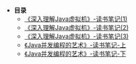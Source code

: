 * **目录**
  * [《深入理解Java虚拟机》-读书笔记(1)](/myDocs/java/%E3%80%8A%E6%B7%B1%E5%85%A5%E7%90%86%E8%A7%A3Java%E8%99%9A%E6%8B%9F%E6%9C%BA%EF%BC%9AJVM%E9%AB%98%E7%BA%A7%E7%89%B9%E6%80%A7%E4%B8%8E%E6%9C%80%E4%BD%B3%E5%AE%9E%E8%B7%B5%EF%BC%88%E7%AC%AC3%E7%89%88%EF%BC%89%E3%80%8B-%E8%AF%BB%E4%B9%A6%E7%AC%94%E8%AE%B0(1).md)
  * [《深入理解Java虚拟机》-读书笔记(2)](/myDocs/java/%E3%80%8A%E6%B7%B1%E5%85%A5%E7%90%86%E8%A7%A3Java%E8%99%9A%E6%8B%9F%E6%9C%BA%EF%BC%9AJVM%E9%AB%98%E7%BA%A7%E7%89%B9%E6%80%A7%E4%B8%8E%E6%9C%80%E4%BD%B3%E5%AE%9E%E8%B7%B5%EF%BC%88%E7%AC%AC3%E7%89%88%EF%BC%89%E3%80%8B-%E8%AF%BB%E4%B9%A6%E7%AC%94%E8%AE%B0(2).md)
  * [《深入理解Java虚拟机》-读书笔记(3)](/myDocs/java/%E3%80%8A%E6%B7%B1%E5%85%A5%E7%90%86%E8%A7%A3Java%E8%99%9A%E6%8B%9F%E6%9C%BA%EF%BC%9AJVM%E9%AB%98%E7%BA%A7%E7%89%B9%E6%80%A7%E4%B8%8E%E6%9C%80%E4%BD%B3%E5%AE%9E%E8%B7%B5%EF%BC%88%E7%AC%AC3%E7%89%88%EF%BC%89%E3%80%8B-%E8%AF%BB%E4%B9%A6%E7%AC%94%E8%AE%B0(3).md)
  * [《Java并发编程的艺术》-读书笔记-上](/myDocs/java/%E3%80%8AJava%E5%B9%B6%E5%8F%91%E7%BC%96%E7%A8%8B%E7%9A%84%E8%89%BA%E6%9C%AF%E3%80%8B-%E8%AF%BB%E4%B9%A6%E7%AC%94%E8%AE%B0-%E4%B8%8A.md)
  * [《Java并发编程的艺术》-读书笔记-下](/myDocs/java/%E3%80%8AJava%E5%B9%B6%E5%8F%91%E7%BC%96%E7%A8%8B%E7%9A%84%E8%89%BA%E6%9C%AF%E3%80%8B-%E8%AF%BB%E4%B9%A6%E7%AC%94%E8%AE%B0-%E4%B8%8B.md)